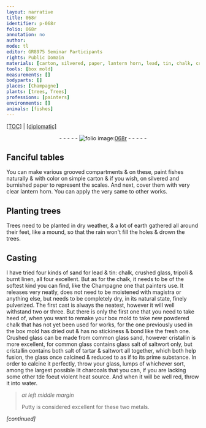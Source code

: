```yaml
---
layout: narrative
title: 068r
identifier: p-068r
folio: 068r
annotation: no
author:
mode: tl
editor: GR8975 Seminar Participants
rights: Public Domain
materials: [carton, silvered, paper, lantern horn, lead, tin, chalk, crushed glass, tripoli, burnt linen, the Champagne one that painters use, magistra, powdered chalk, Crushed glass, common glass sand, however cristallin, common glass, glass, salt of saltwort, cristallin, salt of tartar, saltwort, charcoals, water, Putty, metals]
tools: [box mold]
measurements: []
bodyparts: []
places: [Champagne]
plants: [trees, Trees]
professions: [painters]
environments: []
animals: [fishes]
---
```


<p><a href="{{ site.baseurl }}/translation/">[TOC]</a> | <a href="{{ site.baseurl }}/texts/p-068r_tc/" target="_blank">[diplomatic]</a></p><div class="folio" align="center">- - - - - <a href="http://gallica.bnf.fr/ark:/12148/btv1b10500001g/f141.image" target="_blank"><img src="https://cu-mkp.github.io/2017-workshop-edition/assets/photo-icon.png" alt="folio image: " style="display:inline-block; margin-bottom:-3px;"/>068r</a> - - - - - </div>  
  

## Fanciful tables

 
You can make various grooved compartments & on these, paint <span class="al">fishes</span> naturally & with color on simple <span class="m">carton</span> & if you wish, on <span class="m">silvered</span> and burnished <span class="m">paper</span> to represent the scales. And next, cover them with very clear <span class="m">lantern horn</span>. You can apply the very same to other works.
 
 
  

## Planting <span class="pa">trees</span>

 
 <span class="pa">Trees</span> need to be planted in dry weather, & a lot of earth gathered all around their feet, like a mound, so that the rain won't fill the holes & drown the <span class="pa">trees</span>.
 
 
  

## Casting

 
I have tried four kinds of sand for <span class="m">lead</span> & <span class="m">tin</span>: <span class="m">chalk</span>, <span class="m">crushed glass</span>, <span class="m">tripoli</span> & <span class="m">burnt linen</span>, all four excellent. But as for the <span class="m">chalk</span>, it needs to be of the softest kind you can find, like <span class="m">the <span class="pl">Champagne</span> one that <span class="pro">painters</span> use</span>. It releases very neatly, does not need to be moistened with <span class="m">magistra</span> or anything else, but needs to be completely dry, in its natural state, finely pulverized. The first cast is always the neatest, however it will well withstand two or three. But there is only the first one that you need to take heed of, when you want to remake your <span class="tl">box mold</span> to take new <span class="m">powdered chalk</span> that has not yet been used for works, for the one previously used in the box mold has dried out & has no stickiness & bond like the fresh one. <span class="m">Crushed glass</span> can be made from <span class="m">common glass sand, however cristallin</span> is more excellent, for <span class="m">common glass</span> contains <span class="del"><span class="m">glass</span></span> <span class="m">salt of saltwort</span> only, but <span class="m">cristallin</span> contains both <span class="m">salt of tartar</span> & <span class="m">saltwort</span> all together, which both help fusion, the <span class="m">glass</span> once calcined & reduced to as if to its prime substance. In order to calcine it perfectly, throw your <span class="m">glass</span>, lumps of whichever sort, among the largest possible lit <span class="m">charcoals</span> that you can, if you are lacking some other <span class="del">t</span><span class="add">d</span>e foeu<span class="del">t</span> violent heat source. And when it will be well red, throw it into <span class="m">water</span>.
 
> *at left middle margin*
> 
> 
>   <span class="m">Putty</span> is considered excellent for these two <span class="m">metals</span>.
 
*[continued]*
 
